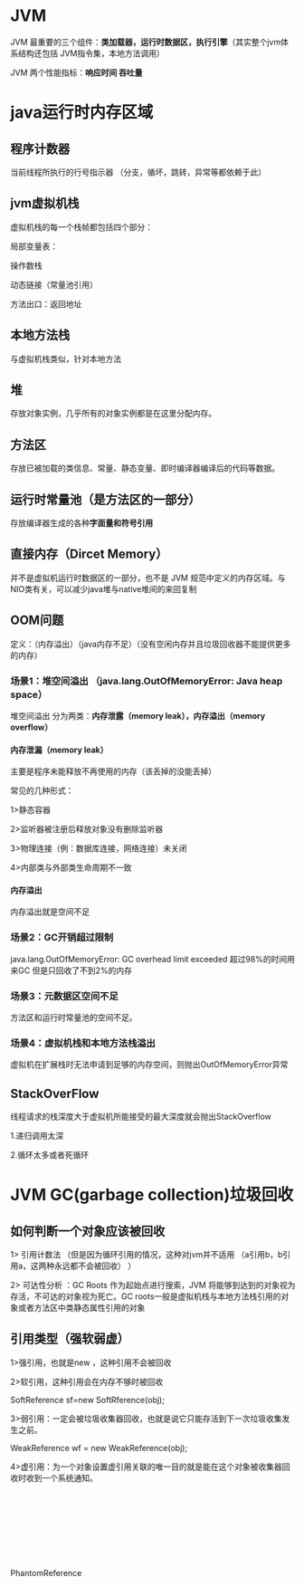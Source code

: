 # JVM
JVM 最重要的三个组件：**类加载器，运行时数据区，执行引擎**（其实整个jvm体系结构还包括 JVM指令集，本地方法调用）

JVM 两个性能指标：**响应时间 吞吐量**

# java运行时内存区域
## 程序计数器
当前线程所执行的行号指示器 （分支，循坏，跳转，异常等都依赖于此）
## jvm虚拟机栈

虚拟机栈的每一个栈帧都包括四个部分：

局部变量表：

操作数栈

动态链接（常量池引用）

方法出口：返回地址
## 本地方法栈
与虚拟机栈类似，针对本地方法
## 堆
存放对象实例，几乎所有的对象实例都是在这里分配内存。
## 方法区
存放已被加载的类信息、常量、静态变量、即时编译器编译后的代码等数据。
## 运行时常量池（是方法区的一部分）
存放编译器生成的各种**字面量和符号引用**
## 直接内存（Dircet Memory）
并不是虚拟机运行时数据区的一部分，也不是 JVM 规范中定义的内存区域。与NIO类有关，可以减少java堆与native堆间的来回复制
## OOM问题
定义：（内存溢出）（java内存不足）（没有空闲内存并且垃圾回收器不能提供更多的内存）
### 场景1：堆空间溢出 （java.lang.OutOfMemoryError: Java heap space）
堆空间溢出 分为两类：**内存泄露（memory leak），内存溢出（memory overflow）**
#### 内存泄漏（memory leak）
主要是程序未能释放不再使用的内存（该丢掉的没能丢掉）

常见的几种形式：

1>静态容器

2>监听器被注册后释放对象没有删除监听器

3>物理连接（例：数据库连接，网络连接）未关闭

4>内部类与外部类生命周期不一致
#### 内存溢出
内存溢出就是空间不足
### 场景2：GC开销超过限制
java.lang.OutOfMemoryError: GC overhead limit exceeded 超过98%的时间用来GC 但是只回收了不到2%的内存
### 场景3：元数据区空间不足
方法区和运行时常量池的空间不足。
### 场景4：虚拟机栈和本地方法栈溢出
虚拟机在扩展栈时无法申请到足够的内存空间，则抛出OutOfMemoryError异常
## StackOverFlow
线程请求的栈深度大于虚拟机所能接受的最大深度就会抛出StackOverflow

1.递归调用太深

2.循环太多或者死循环
# JVM GC(garbage collection)垃圾回收
## 如何判断一个对象应该被回收
1> 引用计数法  （但是因为循环引用的情况，这种对jvm并不适用 （a引用b，b引用a，这两种永远都不会被回收） ）

2> 可达性分析   ：GC Roots 作为起始点进行搜索，JVM 将能够到达到的对象视为存活，不可达的对象视为死亡。GC roots一般是虚拟机栈与本地方法栈引用的对象或者方法区中类静态属性引用的对象
## 引用类型（强软弱虚）
1>强引用，也就是new ，这种引用不会被回收

2>软引用，这种引用会在内存不够时被回收

  SoftReference<Object> sf=new SoftRference<Object>(obj); 

3>弱引用：一定会被垃圾收集器回收，也就是说它只能存活到下一次垃圾收集发生之前。
  
  WeakReference<Object> wf = new WeakReference<Object>(obj);

4>虚引用：为一个对象设置虚引用关联的唯一目的就是能在这个对象被收集器回收时收到一个系统通知。
  
  PhantomReference<Object> pf = new PhantomReference<Object>(obj);

## 垃圾回收性能
1.吞吐量
  
2.响应时间
## 垃圾回收算法
  
